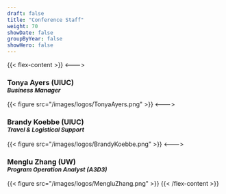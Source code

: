 ```yaml
---
draft: false
title: "Conference Staff"
weight: 70
showDate: false
groupByYear: false
showHero: false
---
```


{{< flex-content >}}
<--->
<h3>Tonya Ayers (UIUC)<br><small><i>Business Manager</i></small></h3>
{{< figure src="/images/logos/TonyaAyers.png" >}}
<--->
<h3>Brandy Koebbe (UIUC)<br><small><i>Travel & Logistical Support</i></small></h3>
{{< figure src="/images/logos/BrandyKoebbe.png" >}}
<--->
<h3>Menglu Zhang (UW)<br><small><i>Program Operation Analyst (A3D3)</i></small></h3>
{{< figure src="/images/logos/MengluZhang.png" >}}
{{< /flex-content >}}